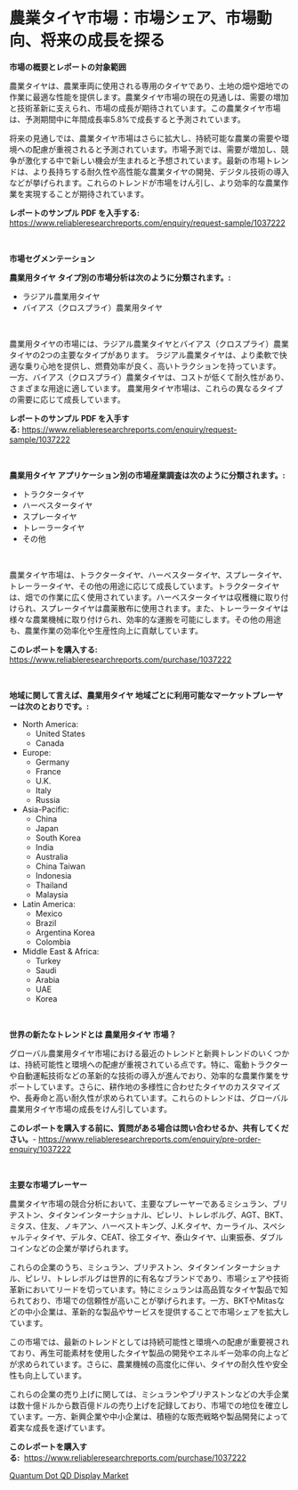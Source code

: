<p><h1>農業タイヤ市場：市場シェア、市場動向、将来の成長を探る</h1></p><p><strong>市場の概要とレポートの対象範囲</strong></p>
<p><p>農業タイヤは、農業車両に使用される専用のタイヤであり、土地の畑や畑地での作業に最適な性能を提供します。農業タイヤ市場の現在の見通しは、需要の増加と技術革新に支えられ、市場の成長が期待されています。この農業タイヤ市場は、予測期間中に年間成長率5.8%で成長すると予測されています。</p><p>将来の見通しでは、農業タイヤ市場はさらに拡大し、持続可能な農業の需要や環境への配慮が重視されると予測されています。市場予測では、需要が増加し、競争が激化する中で新しい機会が生まれると予想されています。最新の市場トレンドは、より長持ちする耐久性や高性能な農業タイヤの開発、デジタル技術の導入などが挙げられます。これらのトレンドが市場をけん引し、より効率的な農業作業を実現することが期待されています。</p></p>
<p><strong>レポートのサンプル PDF を入手する:</strong> <a href="https://www.reliableresearchreports.com/enquiry/request-sample/1037222">https://www.reliableresearchreports.com/enquiry/request-sample/1037222</a></p>
<p>&nbsp;</p>
<p><strong>市場セグメンテーション</strong></p>
<p><strong>農業用タイヤ タイプ別の市場分析は次のように分類されます。:</strong></p>
<p><ul><li>ラジアル農業用タイヤ</li><li>バイアス（クロスプライ）農業用タイヤ</li></ul></p>
<p>&nbsp;</p>
<p><p>農業用タイヤの市場には、ラジアル農業タイヤとバイアス（クロスプライ）農業タイヤの2つの主要なタイプがあります。 ラジアル農業タイヤは、より柔軟で快適な乗り心地を提供し、燃費効率が良く、高いトラクションを持っています。 一方、バイアス（クロスプライ）農業タイヤは、コストが低くて耐久性があり、さまざまな用途に適しています。 農業用タイヤ市場は、これらの異なるタイプの需要に応じて成長しています。</p></p>
<p><strong>レポートのサンプル PDF を入手する:</strong>&nbsp;<a href="https://www.reliableresearchreports.com/enquiry/request-sample/1037222">https://www.reliableresearchreports.com/enquiry/request-sample/1037222</a></p>
<p>&nbsp;</p>
<p><strong> 農業用タイヤ アプリケーション別の市場産業調査は次のように分類されます。:</strong></p>
<p><ul><li>トラクタータイヤ</li><li>ハーベスタータイヤ</li><li>スプレータイヤ</li><li>トレーラータイヤ</li><li>その他</li></ul></p>
<p>&nbsp;</p>
<p><p>農業タイヤ市場は、トラクタータイヤ、ハーベスタータイヤ、スプレータイヤ、トレーラータイヤ、その他の用途に応じて成長しています。トラクタータイヤは、畑での作業に広く使用されています。ハーベスタータイヤは収穫機に取り付けられ、スプレータイヤは農薬散布に使用されます。また、トレーラータイヤは様々な農業機械に取り付けられ、効率的な運搬を可能にします。その他の用途も、農業作業の効率化や生産性向上に貢献しています。</p></p>
<p><strong>このレポートを購入する:</strong>&nbsp; <a href="https://www.reliableresearchreports.com/purchase/1037222">https://www.reliableresearchreports.com/purchase/1037222</a></p>
<p>&nbsp;</p>
<p><strong>地域に関して言えば、農業用タイヤ 地域ごとに利用可能なマーケットプレーヤーは次のとおりです。:</strong></p>
<p><ul>
    <li>
        North America:
        <ul>
            <li>United States</li>
            <li>Canada</li>
        </ul>
    </li>
    <li>
        Europe:
        <ul>
            <li>Germany</li>
            <li>France</li>
            <li>U.K.</li>
            <li>Italy</li>
            <li>Russia</li>
        </ul>
    </li>
    <li>
        Asia-Pacific:
        <ul>
            <li>China</li>
            <li>Japan</li>
            <li>South Korea</li>
            <li>India</li>
            <li>Australia</li>
            <li>China Taiwan</li>
            <li>Indonesia</li>
            <li>Thailand</li>
            <li>Malaysia</li>
        </ul>
    </li>
    <li>
        Latin America:
        <ul>
            <li>Mexico</li>
            <li>Brazil</li>
            <li>Argentina Korea</li>
            <li>Colombia</li>
        </ul>
    </li>
    <li>
        Middle East & Africa:
        <ul>
            <li>Turkey</li>
            <li>Saudi</li>
            <li>Arabia</li>
            <li>UAE</li>
            <li>Korea</li>
        </ul>
    </li>
    </ul></p>
<p>&nbsp;</p>
<p><strong>世界の新たなトレンドとは 農業用タイヤ 市場？</strong></p>
<p><p>グローバル農業用タイヤ市場における最近のトレンドと新興トレンドのいくつかは、持続可能性と環境への配慮が重視されている点です。特に、電動トラクターや自動運転技術などの革新的な技術の導入が進んでおり、効率的な農業作業をサポートしています。さらに、耕作地の多様性に合わせたタイヤのカスタマイズや、長寿命と高い耐久性が求められています。これらのトレンドは、グローバル農業用タイヤ市場の成長をけん引しています。</p></p>
<p><strong>このレポートを購入する前に、質問がある場合は問い合わせるか、共有してください。</strong>- <a href="https://www.reliableresearchreports.com/enquiry/pre-order-enquiry/1037222">https://www.reliableresearchreports.com/enquiry/pre-order-enquiry/1037222</a></p>
<p>&nbsp;</p>
<p><strong>主要な市場プレーヤー</strong></p>
<p><p>農業タイヤ市場の競合分析において、主要なプレーヤーであるミシュラン、ブリヂストン、タイタンインターナショナル、ピレリ、トレレボルグ、AGT、BKT、ミタス、住友、ノキアン、ハーベストキング、J.K.タイヤ、カーライル、スペシャルティタイヤ、デルタ、CEAT、徐工タイヤ、泰山タイヤ、山東振泰、ダブルコインなどの企業が挙げられます。</p><p>これらの企業のうち、ミシュラン、ブリヂストン、タイタンインターナショナル、ピレリ、トレレボルグは世界的に有名なブランドであり、市場シェアや技術革新においてリードを切っています。特にミシュランは高品質なタイヤ製品で知られており、市場での信頼性が高いことが挙げられます。一方、BKTやMitasなどの中小企業は、革新的な製品やサービスを提供することで市場シェアを拡大しています。</p><p>この市場では、最新のトレンドとしては持続可能性と環境への配慮が重要視されており、再生可能素材を使用したタイヤ製品の開発やエネルギー効率の向上などが求められています。さらに、農業機械の高度化に伴い、タイヤの耐久性や安全性も向上しています。</p><p>これらの企業の売り上げに関しては、ミシュランやブリヂストンなどの大手企業は数十億ドルから数百億ドルの売り上げを記録しており、市場での地位を確立しています。一方、新興企業や中小企業は、積極的な販売戦略や製品開発によって着実な成長を遂げています。</p></p>
<p><strong>このレポートを購入する:</strong>&nbsp;&nbsp;<a href="https://www.reliableresearchreports.com/purchase/1037222">https://www.reliableresearchreports.com/purchase/1037222</a></p>
<p><p><a href="https://circular-yam-9b9.notion.site/Quantum-Dot-QD-Display-Market-Share-Market-New-Trends-Analysis-Report-By-Type-By-Application-By--e7ee54d303d047dc81dcb8933420ee09">Quantum Dot QD Display Market</a></p></p>